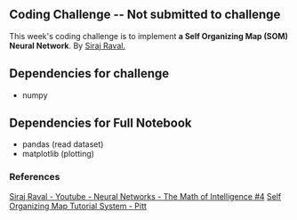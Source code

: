## Coding Challenge -- Not submitted to challenge

This week's coding challenge is to implement **a Self Organizing Map (SOM) Neural Network**. By <a href="https://github.com/llSourcell/The_Math_of_Intelligence">Siraj Raval.</a>

## Dependencies for challenge

* numpy

## Dependencies for Full Notebook

* pandas (read dataset)
* matplotlib (plotting)

### References

<a href="https://www.youtube.com/watch?v=ov_RkIJptwE&ab_channel=SirajRaval">Siraj Raval - Youtube - Neural Networks - The Math of Intelligence #4</a>
<a href="http://www.pitt.edu/~is2470pb/Spring05/FinalProjects/Group1a/tutorial/som.html">Self Organizing Map Tutorial System - Pitt</a>